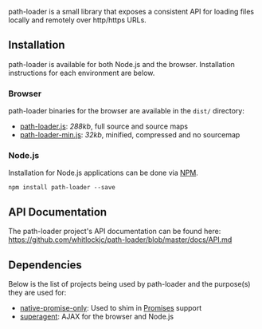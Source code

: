 path-loader is a small library that exposes a consistent API for loading files locally and remotely over http/https
URLs.

## Installation

path-loader is available for both Node.js and the browser.  Installation instructions for each environment are below.

### Browser

path-loader binaries for the browser are available in the `dist/` directory:

* [path-loader.js](https://raw.github.com/whitlockjc/path-loader/master/dist/path-loader.js): _288kb_, full source  and source maps
* [path-loader-min.js](https://raw.github.com/whitlockjc/path-loader/master/dist/path-loader-min.js): _32kb_, minified, compressed and no sourcemap

### Node.js

Installation for Node.js applications can be done via [NPM][npm].

```
npm install path-loader --save
```

## API Documentation

The path-loader project's API documentation can be found here: https://github.com/whitlockjc/path-loader/blob/master/docs/API.md

## Dependencies

Below is the list of projects being used by path-loader and the purpose(s) they are used for:

* [native-promise-only][native-promise-only]: Used to shim in [Promises][promises] support
* [superagent][superagent]: AJAX for the browser and Node.js

[native-promise-only]: https://www.npmjs.com/package/native-promise-only
[npm]: https://www.npmjs.org/
[promises]: https://www.promisejs.org/
[superagent]: https://github.com/visionmedia/superagent
